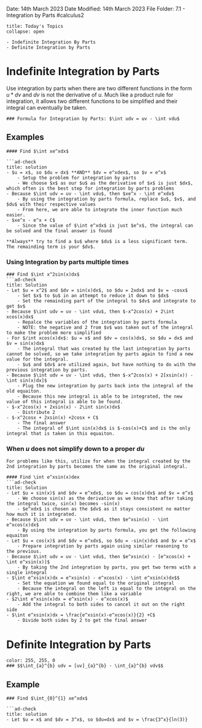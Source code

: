 Date: 14th March 2023
Date Modified: 14th March 2023
File Folder: 7.1 - Integration by Parts
#calculus2 

```ad-abstract
title: Today's Topics
collapse: open

- Indefinite Integration By Parts
- Definite Integration by Parts

```

# Indefinite Integration by Parts

Use integration by parts when there are two different functions in the form $u*dv$ and $dv$ is not the derivative of *u*. 
Much like a product rule for integration, it allows two different functions to be simplified and their integral can eventually be taken.

```ad-important
### Formula for Integration by Parts: $\int udv = uv - \int vdu$
```



## Examples

```ad-example
#### Find $\int xe^xdx$

```ad-check
title: solution
- $u = x$, so $du = dx$ **AND** $dv = e^xdex$, so $v = e^x$
	- Setup the problem for integration by parts
	- We choose $x$ as our $u$ as the derivative of $x$ is just $dx$, which often is the best step for integration by parts problems
- Because $\int udv = uv - \int vdu$, then $xe^x - \int e^xdx$
	- By using the integration by parts formula, replace $u$, $v$, and $du$ with their respective values
	- From here, we are able to integrate the inner function much easier.
- $xe^x - e^x + C$
	- Since the value of $\int e^xdx$ is just $e^x$, the integral can be solved and the final answer is found
```

```ad-note
**Always** try to find a $u$ where $du$ is a less significant term. The remainding term is your $dv$.
```

### Using Integration by parts multiple times

```ad-question
### Find $\int x^2sin(x)dx$
```ad-check
title: Solution
- Let $u = x^2$ and $dv = sin(x)dx$, so $du = 2xdx$ and $v = -cosx$
	- Set $x$ to $u$ in an attempt to reduce it down to $dx$
	- Set the remainding part of the integral to $dv$ and integrate to get $v$
- Because $\int udv = uv - \int vdu$, then $-x^2cos(x) + 2\int xcos(x)dx$
	- Repalce the variables of the integration by parts formula
	- NOTE: the negative and 2 from $v$ was taken out of the integral to make the problem more simplified
- For $/int xcos(x)dx$: $u = x$ and $dv = cos(x)dx$, so $du = dx$ and $v = sin(x)dx$
	- The integral that was created by the last integration by parts cannot be solved, so we take integration by parts again to find a new value for the integral.
	- $u$ and $dv$ are utilized again, but have nothing to do with the previous integration by parts.
- Because $\int udv = uv - \int vdu$, then $-x^2cos(x) + 2[xsin(x)) - \int sin(x)dx]$
	- Plug the new integration by parts back into the integral of the old equaiton.
	- Because this new integral is able to be integrated, the new value of this integral is able to be found.
- $-x^2cos(x) + 2xsin(x) - 2\int sin(x)dx$
	- Distribute 2
- $-x^2cosx + 2xsin(x) +2cosx + C$
	- The final answer
	- The integral of $\int sin(x)dx$ is $-cos(x)+C$ and is the only integral that is taken in this equaiton.
```

### When $u$ does not simplify down to a proper $du$

```ad-important
For problems like this, utilize for when the integral created by the 2nd integration by parts becomes the same as the original integral.
```


```ad-question
#### Find \int e^xsin(x)dex
```ad-check
title: Solution
- Let $u = sin(x)$ and $dv = e^xdx$, so $du = cos(x)dx$ and $v = e^x$
	- We choose sin(x) as the derivative as we know that after taking the integral twice, sin(x) becomes -sin(x)
	- $e^xdx$ is chosen as the $dv$ as it stays consistent no matter how much it is integrated.
- Because $\int udv = uv - \int vdu$, then $e^xsin(x) - \int e^xcos(x)dx$
	- By using the integration by parts formula, you get the following equaiton
- Let $u = cos(x)$ and $dv = e^xdx$, so $du = -sin(x)dx$ and $v = e^x$
	- Prepare integration by parts again using similar reasoning to the previous.
- Because $\int udv = uv - \int vdu$, then $e^xsin(x) - [e^xcos(x) + \int e^xsin(x)]$
	- By taking the 2nd integration by parts, you get two terms with a single integral
- $\int e^xsin(x)dx = e^xsin(x) - e^xcos(x) - \int e^xsin(x)dx$$
	- Set the equation we found equal to the original integral
	- Because the integral on the left is equal to the integral on the right, we are able to combine them like a variable
- $2\int e^xsin(x)dx = e^xsin(x) - e^xcos(x)$
	- Add the integral to both sides to cancel it out on the right side
- $\int e^xsin(x)dx = \frac{e^xsin(x)-e^xcos(x)}{2} +C$
	- Divide both sides by 2 to get the final answer
```


# Definite Integration by Parts

```ad-important
color: 255, 255, 0
### $$\int_{a}^{b} udv = [uv]_{a}^{b} - \int_{a}^{b} vdv$$
```

## Example

```ad-question
### Find $\int_{0}^{1} xe^xdx$

```ad-check
title: solution
- Let $u = x$ and $dv = 3^x$, so $du=dx$ and $v = \frac{3^x}{ln(3)}
```
```